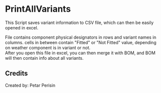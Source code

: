 # PrintAllVariants
This Script saves variant information to CSV file, which can then be easily opened in excel.

File contains component physical designators in rows and variant names in columns. cells in between contain "Fitted" or "Not Fitted" value, depending on weather component is in variant or not.\
After you open this file in excel, you can then merge it with BOM, and BOM will then contain info about all variants.


## Credits
Created by: Petar Perisin